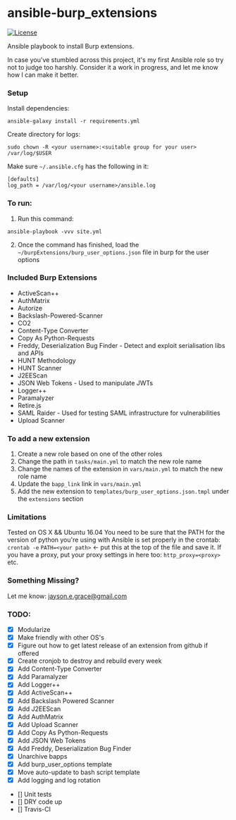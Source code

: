 # ansible-burp_extensions
[![License](http://img.shields.io/:license-mit-blue.svg)](https://github.com/l50/ansible-burp_extensions/blob/master/LICENSE)

Ansible playbook to install Burp extensions.

In case you've stumbled across this project, it's my first Ansible role
so try not to judge too harshly. Consider it a work in progress, and let
me know how I can make it better.

### Setup
Install dependencies:
```
ansible-galaxy install -r requirements.yml
```
Create directory for logs:
```
sudo chown -R <your username>:<suitable group for your user> /var/log/$USER
```

Make sure `~/.ansible.cfg` has the following in it:
```
[defaults]
log_path = /var/log/<your username>/ansible.log
```

### To run:
1. Run this command:
```
ansible-playbook -vvv site.yml
```
2. Once the command has finished, load the `~/burpExtensions/burp_user_options.json` file in burp for the user options

### Included Burp Extensions
* ActiveScan++
* AuthMatrix
* Autorize
* Backslash-Powered-Scanner
* CO2
* Content-Type Converter
* Copy As Python-Requests
* Freddy, Deserialization Bug Finder - Detect and exploit serialisation libs and APIs
* HUNT Methodology
* HUNT Scanner
* J2EEScan
* JSON Web Tokens - Used to manipulate JWTs
* Logger++
* Paramalyzer
* Retire.js
* SAML Raider - Used for testing SAML infrastructure for vulnerabilities
* Upload Scanner

### To add a new extension
1. Create a new role based on one of the other roles
2. Change the path in `tasks/main.yml` to match the new role name
3. Change the names of the extension in `vars/main.yml` to match the new role name
4. Update the `bapp_link` link in `vars/main.yml`
5. Add the new extension to `templates/burp_user_options.json.tmpl` under the `extensions` section

### Limitations
Tested on OS X && Ubuntu 16.04
You need to be sure that the PATH for the version of python you're using
with Ansible is set properly in the crontab:
```crontab -e```
```PATH=<your path>``` <- put this at the top of the file and save it.
If you have a proxy, put your proxy settings in here too:
```http_proxy=<proxy>```
etc.

### Something Missing?
Let me know: jayson.e.grace@gmail.com

### TODO:
- [x] Modularize
- [x] Make friendly with other OS's
- [x] Figure out how to get latest release of an extension from github
  if offered
- [x] Create cronjob to destroy and rebuild every week
- [x] Add Content-Type Converter
- [x] Add Paramalyzer
- [x] Add Logger++
- [x] Add ActiveScan++
- [x] Add Backslash Powered Scanner
- [x] Add J2EEScan
- [x] Add AuthMatrix
- [x] Add Upload Scanner
- [x] Add Copy As Python-Requests
- [x] Add JSON Web Tokens
- [x] Add Freddy, Deserialization Bug Finder
- [x] Unarchive bapps
- [x] Add burp_user_options template
- [x] Move auto-update to bash script template
- [x] Add logging and log rotation
- [] Unit tests
- [] DRY code up
- [] Travis-CI
